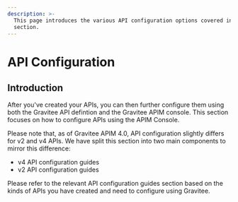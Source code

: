 ```yaml
---
description: >-
  This page introduces the various API configuration options covered in this
  section.
---
```


# API Configuration

## Introduction

After you've created your APIs, you can then further configure them using both the Gravitee API defintion and the Gravitee APIM console. This section focuses on how to configure APIs using the APIM Console.

Please note that, as of Gravitee APIM 4.0, API configuration slightly differs for v2 and v4 APIs. We have split this section into two main components to mirror this difference:

* v4 API configuration guides
* v2 API configuration guides

Please refer to the relevant API configuration guides section based on the kinds of APIs you have created and need to configure using Gravitee.
